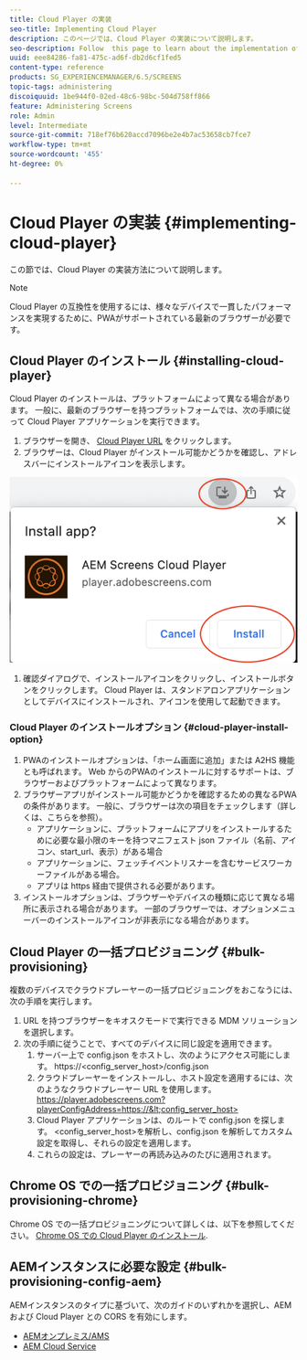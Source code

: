```yaml
---
title: Cloud Player の実装
seo-title: Implementing Cloud Player
description: このページでは、Cloud Player の実装について説明します。
seo-description: Follow  this page to learn about the implementation of the Cloud Player.
uuid: eee84286-fa81-475c-ad6f-db2d6cf1fed5
content-type: reference
products: SG_EXPERIENCEMANAGER/6.5/SCREENS
topic-tags: administering
discoiquuid: 1be944f0-02ed-48c6-98bc-504d758ff866
feature: Administering Screens
role: Admin
level: Intermediate
source-git-commit: 718ef76b620accd7096be2e4b7ac53658cb7fce7
workflow-type: tm+mt
source-wordcount: '455'
ht-degree: 0%

---
```


# Cloud Player の実装  {#implementing-cloud-player}

この節では、Cloud Player の実装方法について説明します。

>[!NOTE]
>
>Cloud Player の互換性を使用するには、様々なデバイスで一貫したパフォーマンスを実現するために、PWAがサポートされている最新のブラウザーが必要です。

## Cloud Player のインストール {#installing-cloud-player}

Cloud Player のインストールは、プラットフォームによって異なる場合があります。 一般に、最新のブラウザーを持つプラットフォームでは、次の手順に従って Cloud Player アプリケーションを実行できます。

1. ブラウザーを開き、 [Cloud Player URL](https://player.adobescreens.com) をクリックします。
1. ブラウザーは、Cloud Player がインストール可能かどうかを確認し、アドレスバーにインストールアイコンを表示します。

![画像](/help/user-guide/assets/cloud-player-install.png)

1. 確認ダイアログで、インストールアイコンをクリックし、インストールボタンをクリックします。 Cloud Player は、スタンドアロンアプリケーションとしてデバイスにインストールされ、アイコンを使用して起動できます。

### Cloud Player のインストールオプション {#cloud-player-install-option}

1. PWAのインストールオプションは、「ホーム画面に追加」または A2HS 機能とも呼ばれます。  Web からのPWAのインストールに対するサポートは、ブラウザーおよびプラットフォームによって異なります。
1. ブラウザーアプリがインストール可能かどうかを確認するための異なるPWAの条件があります。 一般に、ブラウザーは次の項目をチェックします（詳しくは、こちらを参照）。
   * アプリケーションに、プラットフォームにアプリをインストールするために必要な最小限のキーを持つマニフェスト json ファイル（名前、アイコン、start_url、表示）がある場合
   * アプリケーションに、フェッチイベントリスナーを含むサービスワーカーファイルがある場合。
   * アプリは https 経由で提供される必要があります。
1. インストールオプションは、ブラウザーやデバイスの種類に応じて異なる場所に表示される場合があります。 一部のブラウザーでは、オプションメニューバーのインストールアイコンが非表示になる場合があります。

## Cloud Player の一括プロビジョニング {#bulk-provisioning}

複数のデバイスでクラウドプレーヤーの一括プロビジョニングをおこなうには、次の手順を実行します。

1. URL を持つブラウザーをキオスクモードで実行できる MDM ソリューションを選択します。
1. 次の手順に従うことで、すべてのデバイスに同じ設定を適用できます。
   1. サーバー上で config.json をホストし、次のようにアクセス可能にします。 https://&lt;config_server_host>/config.json
   1. クラウドプレーヤーをインストールし、ホスト設定を適用するには、次のようなクラウドプレーヤー URL を使用します。 https://player.adobescreens.com?playerConfigAddress=https://&lt;config_server_host>
   1. Cloud Player アプリケーションは、のルートで config.json を探します。 &lt;config_server_host>を解析し、config.json を解析してカスタム設定を取得し、それらの設定を適用します。
   1. これらの設定は、プレーヤーの再読み込みのたびに適用されます。

## Chrome OS での一括プロビジョニング {#bulk-provisioning-chrome}

Chrome OS での一括プロビジョニングについて詳しくは、以下を参照してください。 [Chrome OS での Cloud Player のインストール](https://main--screens-franklin-documentation--hlxscreens.hlx.page/updates/cloud-player/guides/chromeos-install-cloud-player).

## AEMインスタンスに必要な設定 {#bulk-provisioning-config-aem}

AEMインスタンスのタイプに基づいて、次のガイドのいずれかを選択し、AEMおよび Cloud Player との CORS を有効にします。
* [AEMオンプレミス/AMS](https://main--screens-franklin-documentation--hlxscreens.hlx.live/updates/cloud-player/guides/cors-settings-aem-onpremandams)
* [AEM Cloud Service](https://main--screens-franklin-documentation--hlxscreens.hlx.live/updates/cloud-player/guides/cors-settings-aem-cs)

